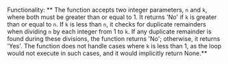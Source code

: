 Functionality: ** The function accepts two integer parameters, `n` and `k`, where both must be greater than or equal to 1. It returns 'No' if `k` is greater than or equal to `n`. If `k` is less than `n`, it checks for duplicate remainders when dividing `n` by each integer from 1 to `k`. If any duplicate remainder is found during these divisions, the function returns 'No'; otherwise, it returns 'Yes'. The function does not handle cases where `k` is less than 1, as the loop would not execute in such cases, and it would implicitly return None.**